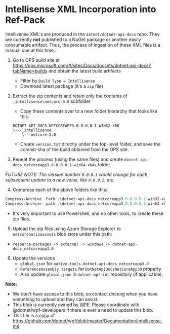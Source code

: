 # Intellisense XML Incorporation into Ref-Pack


Intellisense XML's are produced in the `dotnet/dotnet-api-docs` repo. They are currently **not** published to a NuGet package or another easily consumable artifact. Thus, the process of ingestion of these XML files is a manual one at this time. 

1. Go to OPS build site at https://ops.microsoft.com/#/sites/Docs/docsets/dotnet-api-docs?tabName=builds and obtain the latest build artifacts
   - Filter by `Build Type = Intellisense`
    - Download latest package (it's a `zip` file)
2. Extract the zip contents and retain only the contents of `_intellisense\netcore-3.0` subfolder
   - Copy these contents over to a new folder hierarchy that looks like this: 
  
    ```
    DOTNET-API-DOCS_NETCOREAPP3.0-0.0.0.1-WIN32-X86
    \---_intellisense
        \---netcore-3.0
    ```

    - Create `version.txt` directly under the top-level folder, and save the commit-sha of the build obtained from the OPS site. 

 3. Repeat the process (using the same files) and create `dotnet-api-docs_netcoreapp3.0-0.0.0.1-win64-x64\` folder. 

*FUTURE NOTE: 
	The version number `0.0.0.1` would change for each subsequent update to a new value, like `0.0.0.2`, etc.* 


4. Compress each of the above folders like this: 

  ```PowerShell
  Compress-Archive -Path .\dotnet-api-docs_netcoreapp3.0-0.0.0.1-win32-x86\* -DestinationPath .\dotnet-api-docs_netcoreapp3.0-0.0.0.1-win32-x86.zip
  Compress-Archive -path .\dotnet-api-docs_netcoreapp3.0-0.0.0.1-win64-x64\* -DestinationPath .\dotnet-api-docs_netcoreapp3.0-0.0.0.1-win64-x64.zip
  ```

   - It's very important to use Powershell, and no other tools, to create these zip files. 

5. Upload the zip files using Azure Storage Explorer to `netcorenativeassets` blob store under this path: 
  - `resource-packages -> external -> windows -> dotnet-api-docs_netcoreapp3.0` 
6. Update the versions
    - `global.json` for `native-tools.dotnet-api-docs_netcoreapp3.0`
    - `ReferenceAssembly.targets` for `DotNetApiDocsNetCoreApp30` property
    - Also update `global.json` in `dotnet-wpf-int` repository (if applicable).

**Note:** 
 - We don't have access to this blob, so contact dnceng when you have something to upload and they can assist.
 - This blob is currently owned by [WPF](https://github.com/dotnet/wpf). Please coordinate with @dotnet/wpf-developers if there is ever a need to update this blob. 
 - This file is a copy of https://github.com/dotnet/wpf/blob/master/Documentation/intellisense.md
